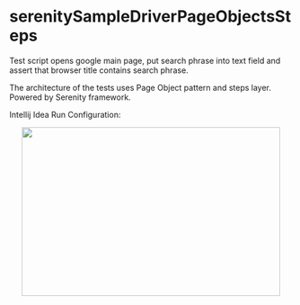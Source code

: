 # serenitySampleDriverPageObjectsSteps

<p>
 Test script opens google main page, put search phrase into text field and assert that browser title contains search phrase.
</p>

<p>
The architecture of the tests uses Page Object pattern and steps layer. Powered by Serenity framework.  
</p>

Intellij Idea Run Configuration:
<p align="center">
  <img width="460" height="300" src="https://lh3.googleusercontent.com/DNwBd2T0NSSJUxX_WXOjaYdGQYvnAtb1UuFjQa4aLCxwIUSDZ777Y0iRTZH7seNtyVZe4MjH51y_Pr6C5uw1I6gXu0rExC_T-SnUHzYZyui5J8R7QREeRUfdvhfS3CwvwnOCdRwbY-I=w2400">
</p>
